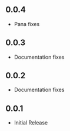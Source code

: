 ## 0.0.4 

- Pana fixes

## 0.0.3

- Documentation fixes


## 0.0.2

- Documentation fixes


## 0.0.1

- Initial Release
